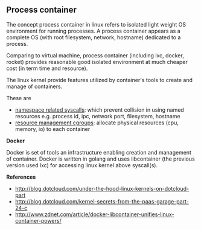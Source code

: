 ## Process container

The concept process container in linux refers to isolated light weight OS environment for running processes. A process container appears as a complete OS (with root filesystem, network, hostname) dedicated to a process. 

Comparing to virtual machine, process container (including lxc, docker, rocket) provides reasonable good isolated environment at much cheaper cost (in term time and resource).

The linux kernel provide features utilized by container's tools to create and manage of containers.

These are

* [namespace related syscalls](http://man7.org/linux/man-pages/man7/namespaces.7.html): which prevent collision in using named resources e.g. process id, ipc, network port, filesystem, hostname
* [resource management cgroups](http://en.wikipedia.org/wiki/Cgroups): allocate physical resources (cpu, memory, io) to each container

**Docker**

Docker is set of tools an infrastructure enabling creation and management of container. Docker is written in golang and uses libcontainer (the previous version used lxc) for accessing linux kernel above syscall(s).

**References**

* http://blog.dotcloud.com/under-the-hood-linux-kernels-on-dotcloud-part
* http://blog.dotcloud.com/kernel-secrets-from-the-paas-garage-part-24-c
* http://www.zdnet.com/article/docker-libcontainer-unifies-linux-container-powers/
